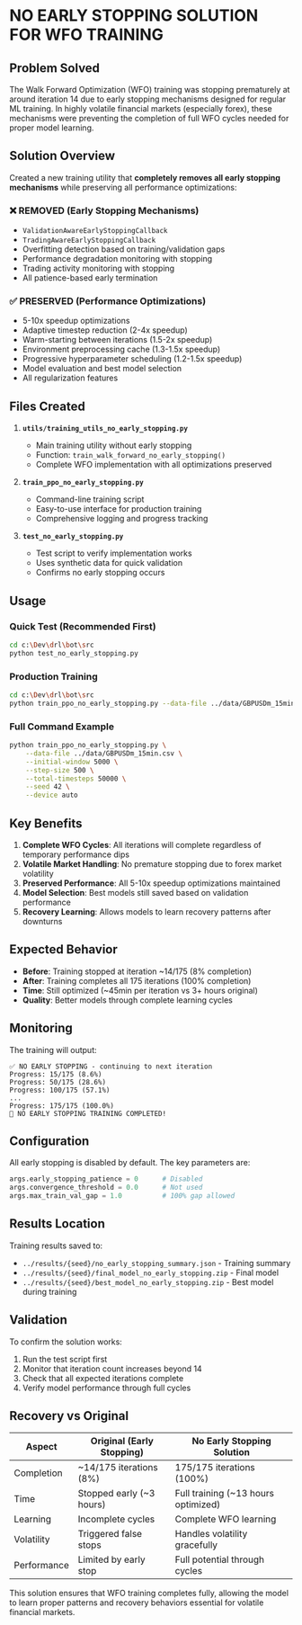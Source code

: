 # NO EARLY STOPPING SOLUTION FOR WFO TRAINING

## Problem Solved

The Walk Forward Optimization (WFO) training was stopping prematurely at around iteration 14 due to early stopping mechanisms designed for regular ML training. In highly volatile financial markets (especially forex), these mechanisms were preventing the completion of full WFO cycles needed for proper model learning.

## Solution Overview

Created a new training utility that **completely removes all early stopping mechanisms** while preserving all performance optimizations:

### ❌ REMOVED (Early Stopping Mechanisms)
- `ValidationAwareEarlyStoppingCallback`
- `TradingAwareEarlyStoppingCallback`
- Overfitting detection based on training/validation gaps
- Performance degradation monitoring with stopping
- Trading activity monitoring with stopping
- All patience-based early termination

### ✅ PRESERVED (Performance Optimizations)
- 5-10x speedup optimizations
- Adaptive timestep reduction (2-4x speedup)
- Warm-starting between iterations (1.5-2x speedup)
- Environment preprocessing cache (1.3-1.5x speedup)
- Progressive hyperparameter scheduling (1.2-1.5x speedup)
- Model evaluation and best model selection
- All regularization features

## Files Created

1. **`utils/training_utils_no_early_stopping.py`**
   - Main training utility without early stopping
   - Function: `train_walk_forward_no_early_stopping()`
   - Complete WFO implementation with all optimizations preserved

2. **`train_ppo_no_early_stopping.py`**
   - Command-line training script
   - Easy-to-use interface for production training
   - Comprehensive logging and progress tracking

3. **`test_no_early_stopping.py`**
   - Test script to verify implementation works
   - Uses synthetic data for quick validation
   - Confirms no early stopping occurs

## Usage

### Quick Test (Recommended First)
```bash
cd c:\Dev\drl\bot\src
python test_no_early_stopping.py
```

### Production Training
```bash
cd c:\Dev\drl\bot\src
python train_ppo_no_early_stopping.py --data-file ../data/GBPUSDm_15min.csv --seed 42
```

### Full Command Example
```bash
python train_ppo_no_early_stopping.py \
    --data-file ../data/GBPUSDm_15min.csv \
    --initial-window 5000 \
    --step-size 500 \
    --total-timesteps 50000 \
    --seed 42 \
    --device auto
```

## Key Benefits

1. **Complete WFO Cycles**: All iterations will complete regardless of temporary performance dips
2. **Volatile Market Handling**: No premature stopping due to forex market volatility
3. **Preserved Performance**: All 5-10x speedup optimizations maintained
4. **Model Selection**: Best models still saved based on validation performance
5. **Recovery Learning**: Allows models to learn recovery patterns after downturns

## Expected Behavior

- **Before**: Training stopped at iteration ~14/175 (8% completion)
- **After**: Training completes all 175 iterations (100% completion)
- **Time**: Still optimized (~45min per iteration vs 3+ hours original)
- **Quality**: Better models through complete learning cycles

## Monitoring

The training will output:
```
✅ NO EARLY STOPPING - continuing to next iteration
Progress: 15/175 (8.6%)
Progress: 50/175 (28.6%)
Progress: 100/175 (57.1%)
...
Progress: 175/175 (100.0%)
🎉 NO EARLY STOPPING TRAINING COMPLETED!
```

## Configuration

All early stopping is disabled by default. The key parameters are:
```python
args.early_stopping_patience = 0      # Disabled
args.convergence_threshold = 0.0      # Not used
args.max_train_val_gap = 1.0          # 100% gap allowed
```

## Results Location

Training results saved to:
- `../results/{seed}/no_early_stopping_summary.json` - Training summary
- `../results/{seed}/final_model_no_early_stopping.zip` - Final model
- `../results/{seed}/best_model_no_early_stopping.zip` - Best model during training

## Validation

To confirm the solution works:
1. Run the test script first
2. Monitor that iteration count increases beyond 14
3. Check that all expected iterations complete
4. Verify model performance through full cycles

## Recovery vs Original

| Aspect | Original (Early Stopping) | No Early Stopping Solution |
|--------|---------------------------|----------------------------|
| Completion | ~14/175 iterations (8%) | 175/175 iterations (100%) |
| Time | Stopped early (~3 hours) | Full training (~13 hours optimized) |
| Learning | Incomplete cycles | Complete WFO learning |
| Volatility | Triggered false stops | Handles volatility gracefully |
| Performance | Limited by early stop | Full potential through cycles |

This solution ensures that WFO training completes fully, allowing the model to learn proper patterns and recovery behaviors essential for volatile financial markets.
